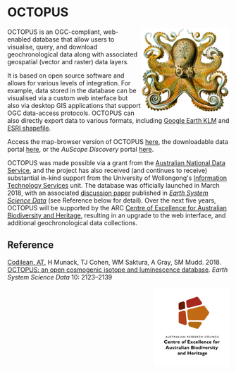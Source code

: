 # OCTOPUS

<img align="right" src="octopus.png" alt="OCTOPUS" width="200">

OCTOPUS is an OGC-compliant, web-enabled database that allow users to visualise, query, and download geochronological data along with associated geospatial (vector and raster) data layers.

It is based on open source software and allows for various levels of integration. For example, data stored in the database can be visualised via a custom web interface but also via desktop GIS applications that support OGC data-access protocols. OCTOPUS can also directly export data to various formats, including <a href="https://developers.google.com/kml/documentation/kml_tut">Google Earth KLM</a> and <a href="https://www.esri.com/Library/Whitepapers/Pdfs/Shapefile.pdf">ESRI shapefile</a>.

Access the map-browser version of OCTOPUS <a href="https://earth.uow.edu.au/">here</a>, the downloadable data portal <a href="http://octopus.x.ice-d.org">here</a>, or the <em>AuScope Discovery</em> portal <a href="http://portal.auscope.org.au">here</a>.

OCTOPUS was made possible via a grant from the <a href="https://www.ands.org.au">Australian National Data Service</a>, and the project has also received (and continues to receive) substantial in-kind support from the University of Wollongong's <a href="https://www.uow.edu.au/its/">Information Technology Services</a> unit. The database was officially launched in March 2018, with an associated <a href="https://doi.org/10.5194/essd-10-2123-2018">discussion paper</a> published in <a href="https://www.earth-system-science-data.net"><em>Earth System Science Data</em></a> (see Reference below for detail). Over the next five years, OCTOPUS will be supported by the ARC <a href="http://epicaustralia.org.au">Centre of Excellence for Australian Biodiversity and Heritage</a>, resulting in an upgrade to the web interface, and additional geochronological data collections.

## Reference
<a href="https://github.com/codilean">Codilean, AT</a>, H Munack, TJ Cohen, WM Saktura, A Gray, SM Mudd. 2018. <a href="https://doi.org/10.5194/essd-10-2123-2018">OCTOPUS: an open cosmogenic isotope and luminescence database</a>. <em>Earth System Science Data</em> 10: 2123–2139

[<img src="CabahFCP.jpg" alt="Centre of Excellence for Australian Biodiversity and Heritage" width="170" align="right" />](http://EpicAustralia.org.au)
